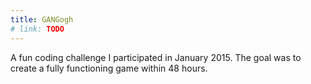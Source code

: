 ```yaml
---
title: GANGogh
# link: TODO
---
```

A fun coding challenge I participated in January 2015.
The goal was to create a fully functioning game within 48 hours.

